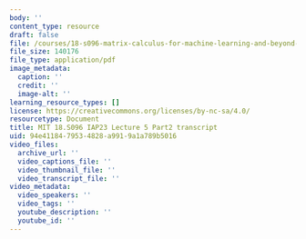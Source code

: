 ```yaml
---
body: ''
content_type: resource
draft: false
file: /courses/18-s096-matrix-calculus-for-machine-learning-and-beyond-january-iap-2023/ocw_18s096_lecture05-part2-new_2023jan27_transcript_pdf
file_size: 140176
file_type: application/pdf
image_metadata:
  caption: ''
  credit: ''
  image-alt: ''
learning_resource_types: []
license: https://creativecommons.org/licenses/by-nc-sa/4.0/
resourcetype: Document
title: MIT 18.S096 IAP23 Lecture 5 Part2 transcript
uid: 94e41184-7953-4828-a991-9a1a789b5016
video_files:
  archive_url: ''
  video_captions_file: ''
  video_thumbnail_file: ''
  video_transcript_file: ''
video_metadata:
  video_speakers: ''
  video_tags: ''
  youtube_description: ''
  youtube_id: ''
---
```

